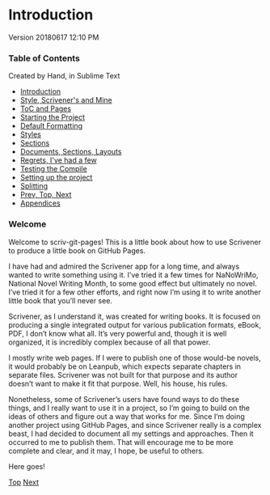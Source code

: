 # Introduction #

Version 20180617 12:10 PM

### Table of Contents

Created by Hand, in Sublime Text

* [Introduction](index.html)
* [Style, Scrivener's and Mine](01.html)
* [ToC and Pages](02.html)
* [Starting the Project](03.html)
* [Default Formatting](04.html)
* [Styles](05.html)
* [Sections](06.html)
* [Documents, Sections, Layouts](07.html)
* [Regrets, I've had a few](08.html)
* [Testing the Compile](09.html)
* [Setting up the project](10.html)
* [Splitting](11.html)
* [Prev, Top, Next](12.html)
* [Appendices](13.html)

### Welcome

Welcome to scriv-git-pages! This is a little book about how to use Scrivener to produce a little book on GitHub Pages.

I have had and admired the Scrivener app for a long time, and always wanted to write something using it. I’ve tried it a few times for NaNoWriMo, National Novel Writing Month, to some good effect but ultimately no novel. I’ve tried it for a few other efforts, and right now I’m using it to write another little book that you’ll never see.

Scrivener, as I understand it, was created for writing books. It is focused on producing a single integrated output for various publication formats, eBook, PDF, I don’t know what all. It’s very powerful and, though it is well organized, it is incredibly complex because of all that power. 

I mostly write web pages. If I were to publish one of those would-be novels, it would probably be on Leanpub, which expects separate chapters in separate files. Scrivener was not built for that purpose and its author doesn’t want to make it fit that purpose. Well, his house, his rules. 

Nonetheless, some of Scrivener’s users have found ways to do these things, and I really want to use it in a project, so I’m going to build on the ideas of others and figure out a way that works for me. Since I’m doing another project using GitHub Pages, and since Scrivener really is a complex beast, I had decided to document all my settings and approaches. Then it occurred to me to publish them. That will encourage me to be more complete and clear, and it may, I hope, be useful to others.

Here goes!



[Top](index.html) [Next](01.html)
